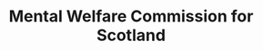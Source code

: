 ---
schema: default
title: Mental Welfare Commission for Scotland
description: an agency of the Scottish Government
logo: ''
type:
- Other Scottish Govt agency
portal_url: ''
org_url: http://www.mwcscot.org.uk
twitter_handle: MentalWelfare
wikidata_qid: Q6817445
wdtk_id: mental_welfare_commission_for_scotland
---